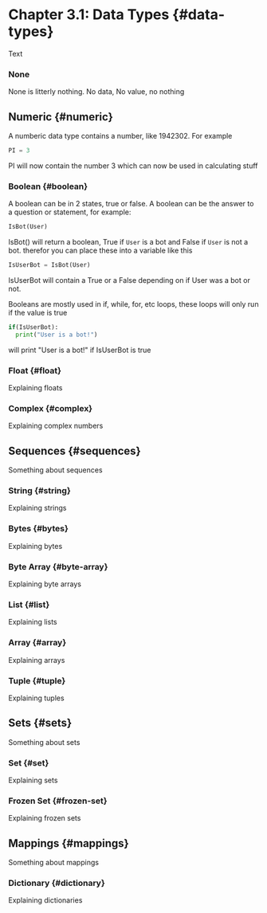 # Chapter 3.1: Data Types {#data-types}

Text

### None

None is litterly nothing. No data, No value, no nothing

## Numeric {#numeric}

A numberic data type contains a number, like 1942302. For example

```python
PI = 3
```

PI will now contain the number 3 which can now be used in calculating stuff

### Boolean {#boolean}

A boolean can be in 2 states, true or false.
A boolean can be the answer to a question or statement,
for example:

```python
IsBot(User)
```

IsBot() will return a boolean, True if `User` is a bot and False if `User` is not a bot. therefor you can place these into a variable like this

```python
IsUserBot = IsBot(User)
```

IsUserBot will contain a True or a False depending on if User was a bot or not.

Booleans are mostly used in if, while, for, etc loops, these loops will only run if the value is true

```python
if(IsUserBot):
  print("User is a bot!")
```

will print "User is a bot!" if IsUserBot is true

### Float {#float}

Explaining floats

### Complex {#complex}

Explaining complex numbers

## Sequences {#sequences}

Something about sequences

### String {#string}

Explaining strings

### Bytes {#bytes}

Explaining bytes

### Byte Array {#byte-array}

Explaining byte arrays

### List {#list}

Explaining lists

### Array {#array}

Explaining arrays

### Tuple {#tuple}

Explaining tuples

## Sets {#sets}

Something about sets

### Set {#set}

Explaining sets

### Frozen Set {#frozen-set}

Explaining frozen sets

## Mappings {#mappings}

Something about mappings

### Dictionary {#dictionary}

Explaining dictionaries

